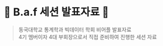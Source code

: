 # :cherry_blossom: B.a.f 세션 발표자료 :cherry_blossom:

> 동국대학교 통계학과 빅데이터 학회 비어플 발표자료        
4기 멤버이자 4대 부회장으로서 직접 준비하여 진행한 세션 자료
